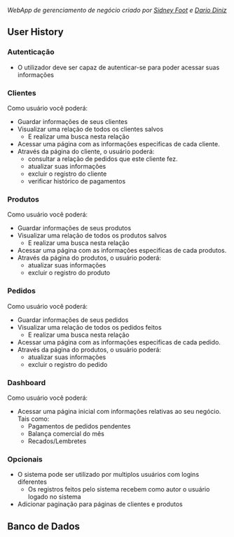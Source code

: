  *WebApp de gerenciamento de negócio criado por [Sidney Foot](https://github.com/sidneyfoot) e [Dario Diniz](https://github.com/dariodinizg)*


## User History

### Autenticação

- O utilizador deve ser capaz de autenticar-se para poder acessar suas informações

### Clientes

Como usuário você poderá: 
- Guardar informações de seus clientes
- Visualizar uma relação de todos os clientes salvos
  - E realizar uma busca nesta relação
- Acessar uma página com as informações especificas de cada cliente.
- Através da página do cliente, o usuário poderá:
  - consultar a relação de pedidos que este cliente fez.
  - atualizar suas informações
  - excluir o registro do cliente
  - verificar histórico de pagamentos
  
### Produtos
  
Como usuário você poderá:
- Guardar informações de seus produtos
- Visualizar uma relação de todos os produtos salvos
  - E realizar uma busca nesta relação
- Acessar uma página com as informações especificas de cada produtos.
- Através da página do produtos, o usuário poderá:
  - atualizar suas informações
  - excluir o registro do produto
  
### Pedidos
Como usuário você poderá:
- Guardar informações de seus pedidos
- Visualizar uma relação de todos os pedidos feitos
  - E realizar uma busca nesta relação
- Acessar uma página com as informações especificas de cada pedido.
- Através da página do produtos, o usuário poderá:
  - atualizar suas informações
  - excluir o registro do pedido
  
### Dashboard

Como usuário você poderá:
- Acessar uma página inicial com informações relativas ao seu negócio. Tais como:
  - Pagamentos de pedidos pendentes
  - Balança comercial do mês
  - Recados/Lembretes 
  
 ### Opcionais
 - O sistema pode ser utilizado por multiplos usuários com logins diferentes
   - Os registros feitos pelo sistema recebem como autor o usuário logado no sistema
 - Adicionar paginação para páginas de clientes e produtos
 
  
## Banco de Dados

